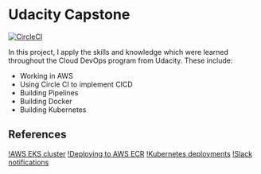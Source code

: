 # Udacity Capstone

[![CircleCI](https://circleci.com/gh/duongaity/Udacity-Capstone/tree/master.svg?style=svg)](https://circleci.com/gh/duongaity/Udacity-Capstone/tree/master)

In this project, I apply the skills and knowledge which were learned throughout the Cloud DevOps program from Udacity. These include:
- Working in AWS
- Using Circle CI to implement CICD
- Building Pipelines
- Building Docker
- Building Kubernetes

## 



## References

[!AWS EKS cluster](https://circleci.com/developer/orbs/orb/circleci/aws-eks)
[!Deploying to AWS ECR](https://circleci.com/developer/orbs/orb/circleci/aws-ecr)
[!Kubernetes deployments](https://circleci.com/developer/orbs/orb/circleci/kubernetes)
[!Slack notifications](https://circleci.com/developer/orbs/orb/circleci/slack)
